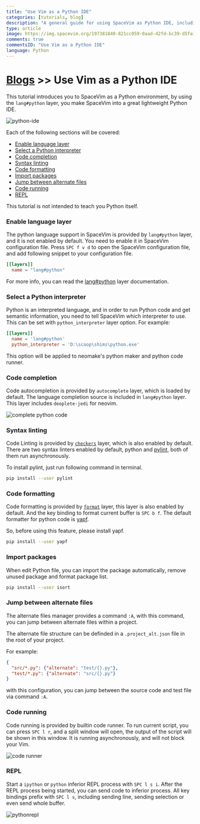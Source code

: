 ```yaml
---
title: "Use Vim as a Python IDE"
categories: [tutorials, blog]
description: "A general guide for using SpaceVim as Python IDE, including layer configuration, requiems installation and usage."
type: article
image: https://img.spacevim.org/197381840-821cc059-0aad-42fd-bc39-d5fa16a824f7.png
comments: true
commentsID: "Use Vim as a Python IDE"
language: Python
---
```


# [Blogs](../blog/) >> Use Vim as a Python IDE

This tutorial introduces you to SpaceVim as a Python environment,
by using the `lang#python` layer, you make SpaceVim into a great lightweight Python IDE.

![python-ide](https://img.spacevim.org/197381840-821cc059-0aad-42fd-bc39-d5fa16a824f7.png)

Each of the following sections will be covered:

<!-- vim-markdown-toc GFM -->

- [Enable language layer](#enable-language-layer)
- [Select a Python interpreter](#select-a-python-interpreter)
- [Code completion](#code-completion)
- [Syntax linting](#syntax-linting)
- [Code formatting](#code-formatting)
- [Import packages](#import-packages)
- [Jump between alternate files](#jump-between-alternate-files)
- [Code running](#code-running)
- [REPL](#repl)

<!-- vim-markdown-toc -->

This tutorial is not intended to teach you Python itself.

### Enable language layer

The python language support in SpaceVim is provided by `lang#python` layer, and it is not enabled by default.
You need to enable it in SpaceVim configuration file. Press `SPC f v d` to open the SpaceVim configuration file,
and add following snippet to your configuration file.

```toml
[[layers]]
  name = "lang#python"
```

For more info, you can read the [lang#python](../layers/lang/python/) layer documentation.

### Select a Python interpreter

Python is an interpreted language, and in order to run Python code and get semantic information,
you need to tell SpaceVim which interpreter to use. This can be set with `python_interpreter` layer
option. For example:

```toml
[[layers]]
  name = 'lang#python'
  python_interpreter = 'D:\scoop\shims\python.exe'
```

This option will be applied to neomake's python maker and python code runner.

### Code completion

Code autocompletion is provided by `autocomplete` layer, which is loaded by default.
The language completion source is included in `lang#python` layer.
This layer includes `deoplete-jedi` for neovim.

![complete python code](https://img.spacevim.org/46339650-f5a49280-c665-11e8-86d4-20944ec23098.png)

### Syntax linting

Code Linting is provided by [`checkers`](../layers/checkers/) layer, which is also enabled by default.
There are two syntax linters enabled by default,
python and [pylint](https://pylint.org/), both of them run asynchronously.

To install pylint, just run following command in terminal.

```sh
pip install --user pylint
```

### Code formatting

Code formatting is provided by [`format`](../layers/format/) layer, this layer is also enabled by default.
And the key binding to format current buffer is `SPC b f`. The default formatter for python code is [yapf](https://github.com/google/yapf).

So, before using this feature, please install yapf.

```sh
pip install --user yapf
```
### Import packages

When edit Python file, you can import the package automatically, remove unused package and format package list.

```sh
pip install --user isort
```

### Jump between alternate files

The alternate files manager provides a command `:A`, with this command,
you can jump between alternate files within a project.

The alternate file structure can be definded in a `.project_alt.json`
file in the root of your project.

For example:

```json
{
  "src/*.py": {"alternate": "test/{}.py"},
  "test/*.py": {"alternate": "src/{}.py"}
}
```

with this configuration, you can jump between the source code and test file via command `:A`.

### Code running

Code running is provided by builtin code runner. To run current script,
you can press `SPC l r`, and a split window will open,
the output of the script will be shown in this window.
It is running asynchronously, and will not block your Vim.

![code runner](https://img.spacevim.org/46293837-1c5fbc00-c5c7-11e8-9f3c-c11504e2e04a.png)


### REPL

Start a `ipython` or `python` inferior REPL process with `SPC l s i`. After the REPL process being started, you can
send code to inferior process. All key bindings prefix with `SPC l s`, including sending line, sending selection or even
send whole buffer.

![pythonrepl](https://img.spacevim.org/52177776-0fffa000-2801-11e9-9698-8e32f2865f5a.gif)
